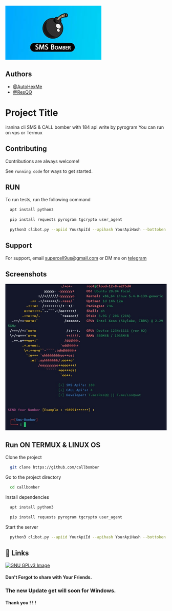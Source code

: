
![Logo](https://github.com/Inshanecr/callbomber/blob/main/9k=.jpg)

## Authors

- [@AutoHexMe](http://t.me/LooQaat)
- [@ResQQ](http://t.me/Resqq)
# Project Title
iranina cli SMS & CALL bomber with 184 api 
write by pyrogram
You can run on vps or Termux 
## Contributing

Contributions are always welcome!

See `running code` for ways to get started.



## RUN

To run tests, run the following command
```bash
  apt install python3
```
```bash
  pip install requests pyrogram tgcrypto user_agent
```

```bash
  python3 clibot.py --apiid YourApiId --apihash YourApiHash --bottoken YourBotToken
```


## Support

For support, email supercell9us@gmail.com or DM me on [telegram](@autohexme)


## Screenshots

![App Screenshot](https://github.com/Inshanecr/callbomber/blob/main/Screenshot_20230213-143833_Termius.jpg)


## Run ON TERMUX & LINUX OS

Clone the project

```bash
  git clone https://github.com/callbomber
```

Go to the project directory

```bash
  cd callbomber
```

Install dependencies

```bash
  apt install python3

```
```bash
  pip install requests pyrogram tgcrypto user_agent
```


Start the server

```bash
  python3 clibot.py --apiid YourApiId --apihash YourApiHash --bottoken YourBotToken
```


## 🔗 Links
[![GNU GPLv3 Image](https://telegram.org/img/t_logo.png)](http://t.me/LooQaat)

#### Don't Forgot to share with Your Friends. 
### The new Update get will soon for Windows.
#### Thank you ! ! ! 
